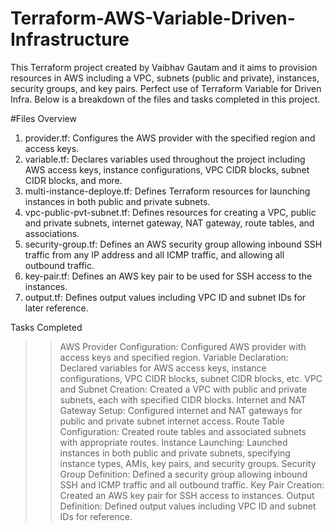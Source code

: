 # Terraform-AWS-Variable-Driven-Infrastructure


This Terraform project created by Vaibhav Gautam and it aims to provision resources in AWS including a VPC, subnets (public and private), instances, security groups, and key pairs. Perfect use of Terraform Variable for Driven Infra. Below is a breakdown of the files and tasks completed in this project.


#Files Overview 

1. provider.tf: Configures the AWS provider with the specified region and access keys.
2. variable.tf: Declares variables used throughout the project including AWS access keys, instance configurations, VPC CIDR blocks, subnet CIDR blocks, and more.
3. multi-instance-deploye.tf: Defines Terraform resources for launching instances in both public and private subnets.
4. vpc-public-pvt-subnet.tf: Defines resources for creating a VPC, public and private subnets, internet gateway, NAT gateway, route tables, and associations.
5. security-group.tf: Defines an AWS security group allowing inbound SSH traffic from any IP address and all ICMP traffic, and allowing all outbound traffic.
6. key-pair.tf: Defines an AWS key pair to be used for SSH access to the instances.
7. output.tf: Defines output values including VPC ID and subnet IDs for later reference.


Tasks Completed
>> AWS Provider Configuration: Configured AWS provider with access keys and specified region.
>> Variable Declaration: Declared variables for AWS access keys, instance configurations, VPC CIDR blocks, subnet CIDR blocks, etc.
>> VPC and Subnet Creation: Created a VPC with public and private subnets, each with specified CIDR blocks.
>> Internet and NAT Gateway Setup: Configured internet and NAT gateways for public and private subnet internet access.
>> Route Table Configuration: Created route tables and associated subnets with appropriate routes.
>> Instance Launching: Launched instances in both public and private subnets, specifying instance types, AMIs, key pairs, and security groups.
>> Security Group Definition: Defined a security group allowing inbound SSH and ICMP traffic and all outbound traffic.
>> Key Pair Creation: Created an AWS key pair for SSH access to instances.
>> Output Definition: Defined output values including VPC ID and subnet IDs for reference.

